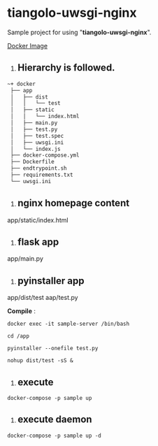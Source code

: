 # tiangolo-uwsgi-nginx

Sample project for using "**tiangolo-uwsgi-nginx**".

[Docker Image](https://hub.docker.com/r/tiangolo/uwsgi-nginx "Docker Image reference")

1. ## Hierarchy is followed.
```markdown
~+ docker
 ├── app
 │   ├── dist
 │   │   └── test
 │   ├── static
 │   │   └── index.html 
 │   ├── main.py
 │   ├── test.py
 │   ├── test.spec
 │   ├── uwsgi.ini
 │   └── index.js
 ├── docker-compose.yml
 ├── Dockerfile
 ├── endtrypoint.sh
 ├── requirements.txt
 └── uwsgi.ini
```

1. ## nginx homepage content
app/static/index.html

1. ## flask app
app/main.py

1. ## pyinstaller app
app/dist/test
aap/test.py

**Compile** :
```
docker exec -it sample-server /bin/bash

cd /app

pyinstaller --onefile test.py

nohup dist/test -sS &
```

1. ## execute
```
docker-compose -p sample up
```

1. ## execute daemon
```
docker-compose -p sample up -d
```


